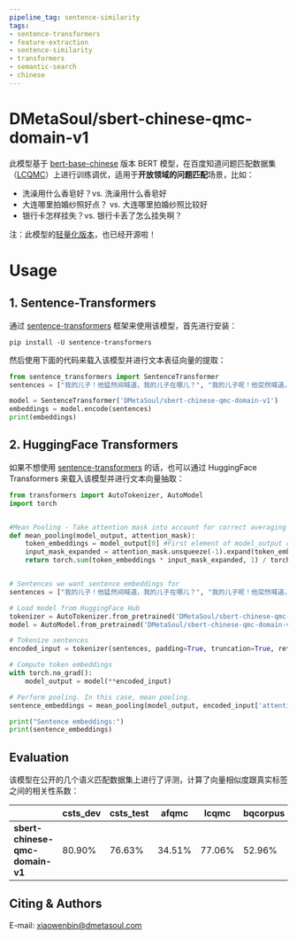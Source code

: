 ```yaml
---
pipeline_tag: sentence-similarity
tags:
- sentence-transformers
- feature-extraction
- sentence-similarity
- transformers
- semantic-search
- chinese
---
```


# DMetaSoul/sbert-chinese-qmc-domain-v1

此模型基于 [bert-base-chinese](https://huggingface.co/bert-base-chinese) 版本 BERT 模型，在百度知道问题匹配数据集（[LCQMC](http://icrc.hitsz.edu.cn/Article/show/171.html)）上进行训练调优，适用于**开放领域的问题匹配**场景，比如：

- 洗澡用什么香皂好？vs. 洗澡用什么香皂好
- 大连哪里拍婚纱照好点？ vs. 大连哪里拍婚纱照比较好
- 银行卡怎样挂失？vs. 银行卡丢了怎么挂失啊？

注：此模型的[轻量化版本](https://huggingface.co/DMetaSoul/sbert-chinese-qmc-domain-v1-distill)，也已经开源啦！

# Usage

## 1. Sentence-Transformers

通过  [sentence-transformers](https://www.SBERT.net) 框架来使用该模型，首先进行安装：

```
pip install -U sentence-transformers
```

然后使用下面的代码来载入该模型并进行文本表征向量的提取：

```python
from sentence_transformers import SentenceTransformer
sentences = ["我的儿子！他猛然间喊道，我的儿子在哪儿？", "我的儿子呢！他突然喊道，我的儿子在哪里？"]

model = SentenceTransformer('DMetaSoul/sbert-chinese-qmc-domain-v1')
embeddings = model.encode(sentences)
print(embeddings)
```

## 2. HuggingFace Transformers

如果不想使用   [sentence-transformers](https://www.SBERT.net) 的话，也可以通过 HuggingFace Transformers 来载入该模型并进行文本向量抽取：

```python
from transformers import AutoTokenizer, AutoModel
import torch


#Mean Pooling - Take attention mask into account for correct averaging
def mean_pooling(model_output, attention_mask):
    token_embeddings = model_output[0] #First element of model_output contains all token embeddings
    input_mask_expanded = attention_mask.unsqueeze(-1).expand(token_embeddings.size()).float()
    return torch.sum(token_embeddings * input_mask_expanded, 1) / torch.clamp(input_mask_expanded.sum(1), min=1e-9)


# Sentences we want sentence embeddings for
sentences = ["我的儿子！他猛然间喊道，我的儿子在哪儿？", "我的儿子呢！他突然喊道，我的儿子在哪里？"]

# Load model from HuggingFace Hub
tokenizer = AutoTokenizer.from_pretrained('DMetaSoul/sbert-chinese-qmc-domain-v1')
model = AutoModel.from_pretrained('DMetaSoul/sbert-chinese-qmc-domain-v1')

# Tokenize sentences
encoded_input = tokenizer(sentences, padding=True, truncation=True, return_tensors='pt')

# Compute token embeddings
with torch.no_grad():
    model_output = model(**encoded_input)

# Perform pooling. In this case, mean pooling.
sentence_embeddings = mean_pooling(model_output, encoded_input['attention_mask'])

print("Sentence embeddings:")
print(sentence_embeddings)
```

## Evaluation

该模型在公开的几个语义匹配数据集上进行了评测，计算了向量相似度跟真实标签之间的相关性系数：

|                                 | **csts_dev** | **csts_test** | **afqmc** | **lcqmc** | **bqcorpus** | **pawsx** | **xiaobu** |
| ------------------------------- | ------------ | ------------- | --------- | --------- | ------------ | --------- | ---------- |
| **sbert-chinese-qmc-domain-v1** | 80.90%       | 76.63%        | 34.51%    | 77.06%    | 52.96%       | 12.98%    | 59.48%     |

## Citing & Authors

E-mail: xiaowenbin@dmetasoul.com